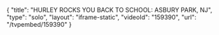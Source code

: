 {
    "title": "HURLEY ROCKS YOU BACK TO SCHOOL: ASBURY PARK, NJ",
    "type": "solo",
    "layout": "iframe-static",
    "videoId": "159390",
    "url": "\/tvpembed\/159390"
}